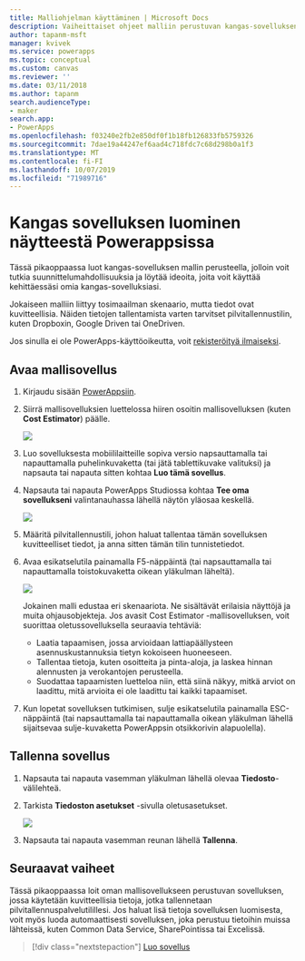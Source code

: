 ```yaml
---
title: Malliohjelman käyttäminen | Microsoft Docs
description: Vaiheittaiset ohjeet malliin perustuvan kangas-sovelluksen luomiseen PowerAppsissa
author: tapanm-msft
manager: kvivek
ms.service: powerapps
ms.topic: conceptual
ms.custom: canvas
ms.reviewer: ''
ms.date: 03/11/2018
ms.author: tapanm
search.audienceType:
- maker
search.app:
- PowerApps
ms.openlocfilehash: f03240e2fb2e850df0f1b18fb126833fb5759326
ms.sourcegitcommit: 7dae19a44247ef6aad4c718fdc7c68d298b0a1f3
ms.translationtype: MT
ms.contentlocale: fi-FI
ms.lasthandoff: 10/07/2019
ms.locfileid: "71989716"
---
```

# <a name="create-a-canvas-app-from-a-sample-in-powerapps"></a>Kangas sovelluksen luominen näytteestä Powerappsissa
Tässä pikaoppaassa luot kangas-sovelluksen mallin perusteella, jolloin voit tutkia suunnittelumahdollisuuksia ja löytää ideoita, joita voit käyttää kehittäessäsi omia kangas-sovelluksiasi.

Jokaiseen malliin liittyy tosimaailman skenaario, mutta tiedot ovat kuvitteellisia. Näiden tietojen tallentamista varten tarvitset pilvitallennustilin, kuten Dropboxin, Google Driven tai OneDriven.

Jos sinulla ei ole PowerApps-käyttöoikeutta, voit [rekisteröityä ilmaiseksi](../signup-for-powerapps.md).

## <a name="open-a-sample-app"></a>Avaa mallisovellus
1. Kirjaudu sisään [PowerAppsiin](https://web.powerapps.com?utm_source=padocs&utm_medium=linkinadoc&utm_campaign=referralsfromdoc).

1. Siirrä mallisovelluksien luettelossa hiiren osoitin mallisovelluksen (kuten **Cost Estimator**) päälle.

    ![](./media/open-and-run-a-sample-app/cost-estimator.png)

1. Luo sovelluksesta mobiililaitteille sopiva versio napsauttamalla tai napauttamalla puhelinkuvaketta (tai jätä tablettikuvake valituksi) ja napsauta tai napauta sitten kohtaa **Luo tämä sovellus**.

1. Napsauta tai napauta PowerApps Studiossa kohtaa **Tee oma sovellukseni** valintanauhassa lähellä näytön yläosaa keskellä.

    ![](./media/open-and-run-a-sample-app/banner.png)

1. Määritä pilvitallennustili, johon haluat tallentaa tämän sovelluksen kuvitteelliset tiedot, ja anna sitten tämän tilin tunnistetiedot.

1. Avaa esikatselutila painamalla F5-näppäintä (tai napsauttamalla tai napauttamalla toistokuvaketta oikean yläkulman läheltä).

    ![](./media/open-and-run-a-sample-app/open-preview.png)

    Jokainen malli edustaa eri skenaariota. Ne sisältävät erilaisia näyttöjä ja muita ohjausobjekteja. Jos avasit Cost Estimator -mallisovelluksen, voit suorittaa oletussovelluksella seuraavia tehtäviä:

    - Laatia tapaamisen, jossa arvioidaan lattiapäällysteen asennuskustannuksia tietyn kokoiseen huoneeseen.
    - Tallentaa tietoja, kuten osoitteita ja pinta-aloja, ja laskea hinnan alennusten ja verokantojen perusteella.
    - Suodattaa tapaamisten luetteloa niin, että siinä näkyy, mitkä arviot on laadittu, mitä arvioita ei ole laadittu tai kaikki tapaamiset.
    
1. Kun lopetat sovelluksen tutkimisen, sulje esikatselutila painamalla ESC-näppäintä (tai napsauttamalla tai napauttamalla oikean yläkulman lähellä sijaitsevaa sulje-kuvaketta PowerAppsin otsikkorivin alapuolella).

## <a name="save-the-app"></a>Tallenna sovellus
1. Napsauta tai napauta vasemman yläkulman lähellä olevaa **Tiedosto**-välilehteä.

1. Tarkista **Tiedoston asetukset** -sivulla oletusasetukset.

    ![](./media/open-and-run-a-sample-app/app-settings.png)

1. Napsauta tai napauta vasemman reunan lähellä **Tallenna**. 

## <a name="next-steps"></a>Seuraavat vaiheet
Tässä pikaoppaassa loit oman mallisovellukseen perustuvan sovelluksen, jossa käytetään kuvitteellisia tietoja, jotka tallennetaan pilvitallennuspalvelutilillesi. Jos haluat lisä tietoja sovelluksen luomisesta, voit myös luoda automaattisesti sovelluksen, joka perustuu tietoihin muissa lähteissä, kuten Common Data Service, SharePointissa tai Excelissä.

> [!div class="nextstepaction"]
> [Luo sovellus](data-platform-create-app.md)
